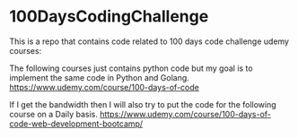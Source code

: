 # 100DaysCodingChallenge
This is a repo that contains code related to 100 days code challenge udemy courses: 

The following courses just contains python code but my goal is to implement the same code in Python and Golang.
https://www.udemy.com/course/100-days-of-code


If I get the bandwidth then I will also try to put the code for the following course on a Daily basis.
https://www.udemy.com/course/100-days-of-code-web-development-bootcamp/


